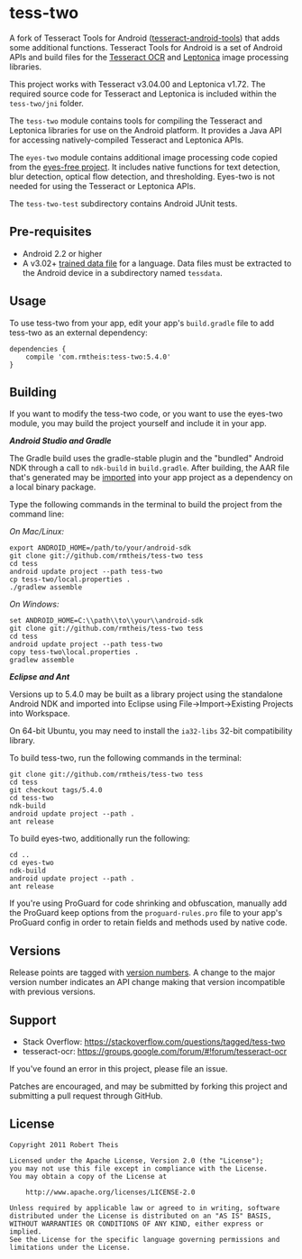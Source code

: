 # tess-two

A fork of Tesseract Tools for Android 
([tesseract-android-tools][tesseract-android-tools]) that adds some
additional functions. Tesseract Tools for Android is a set of Android APIs and
build files for the [Tesseract OCR][tesseract-ocr] and [Leptonica][leptonica] 
image processing libraries.

This project works with Tesseract v3.04.00 and Leptonica v1.72. The 
required source code for Tesseract and Leptonica is included within the 
`tess-two/jni` folder.

The `tess-two` module contains tools for compiling the Tesseract and Leptonica
libraries for use on the Android platform. It provides a Java API for accessing 
natively-compiled Tesseract and Leptonica APIs.

The `eyes-two` module contains additional image processing code copied from the
[eyes-free project][eyes-free]. It includes native functions for text detection,
blur detection, optical flow detection, and thresholding. Eyes-two is not needed
for using the Tesseract or Leptonica APIs.

The `tess-two-test` subdirectory contains Android JUnit tests.

## Pre-requisites

* Android 2.2 or higher
* A v3.02+ [trained data file][tessdata] for a language. Data files must be 
extracted to the Android device in a subdirectory named `tessdata`.

## Usage

To use tess-two from your app, edit your app's `build.gradle` file to add 
tess-two as an external dependency:

	dependencies {
	    compile 'com.rmtheis:tess-two:5.4.0'
	}

## Building

If you want to modify the tess-two code, or you want to use the eyes-two module,
you may build the project yourself and include it in your app.

**_Android Studio and Gradle_**

The Gradle build uses the gradle-stable plugin and the "bundled" Android NDK
through a call to `ndk-build` in `build.gradle`. After building, the AAR file
that's generated may be [imported][aar-import] into your app project as a
dependency on a local binary package.

Type the following commands in the terminal to build the project from the 
command line:

_On Mac/Linux:_
	
    export ANDROID_HOME=/path/to/your/android-sdk
    git clone git://github.com/rmtheis/tess-two tess
    cd tess
    android update project --path tess-two
    cp tess-two/local.properties .
    ./gradlew assemble
		
_On Windows:_
		
    set ANDROID_HOME=C:\\path\\to\\your\\android-sdk
    git clone git://github.com/rmtheis/tess-two tess
    cd tess
    android update project --path tess-two
    copy tess-two\local.properties .
    gradlew assemble

**_Eclipse and Ant_**

Versions up to 5.4.0 may be built as a library project using the standalone
Android NDK and imported into Eclipse using File->Import->Existing Projects into
Workspace.

On 64-bit Ubuntu, you may need to install the `ia32-libs` 32-bit compatibility 
library.

To build tess-two, run the following commands in the terminal:

    git clone git://github.com/rmtheis/tess-two tess
    cd tess
    git checkout tags/5.4.0
    cd tess-two
    ndk-build
    android update project --path .
    ant release

To build eyes-two, additionally run the following:

    cd ..
    cd eyes-two
    ndk-build
    android update project --path .
    ant release

If you're using ProGuard for code shrinking and obfuscation, manually add the 
ProGuard keep options from the `proguard-rules.pro` file to your app's ProGuard
config in order to retain fields and methods used by native code.

## Versions

Release points are tagged with [version numbers][semantic-versioning]. A change 
to the major version number indicates an API change making that version 
incompatible with previous versions.

## Support

* Stack Overflow: https://stackoverflow.com/questions/tagged/tess-two
* tesseract-ocr: https://groups.google.com/forum/#!forum/tesseract-ocr

If you've found an error in this project, please file an issue.

Patches are encouraged, and may be submitted by forking this project and 
submitting a pull request through GitHub. 

## License

    Copyright 2011 Robert Theis

    Licensed under the Apache License, Version 2.0 (the "License");
    you may not use this file except in compliance with the License.
    You may obtain a copy of the License at

        http://www.apache.org/licenses/LICENSE-2.0

    Unless required by applicable law or agreed to in writing, software
    distributed under the License is distributed on an "AS IS" BASIS,
    WITHOUT WARRANTIES OR CONDITIONS OF ANY KIND, either express or implied.
    See the License for the specific language governing permissions and
    limitations under the License.


[tesseract-android-tools]: https://github.com/alanv/tesseract-android-tools
[tesseract-ocr]: https://github.com/tesseract-ocr/tesseract
[leptonica]: http://www.leptonica.com/
[eyes-free]: https://code.google.com/p/eyes-free/
[tessdata]: https://github.com/tesseract-ocr/tessdata
[aar-import]:http://stackoverflow.com/a/28816265/667810
[semantic-versioning]: http://semver.org
[stackoverflow]: https://stackoverflow.com/